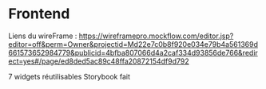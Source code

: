 # Frontend

Liens du wireFrame : https://wireframepro.mockflow.com/editor.jsp?editor=off&perm=Owner&projectid=Md22e7c0b8f920e034e79b4a561369d661573652984779&publicid=4bfba807066d4a2caf334d93856de766&redirect=yes#/page/ed8ded5ac89c48ffa20872154df9d792

7 widgets réutilisables
Storybook fait



